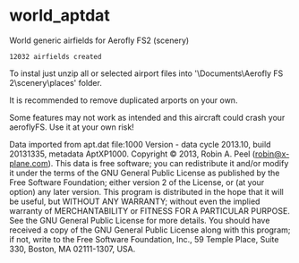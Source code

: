 # world_aptdat
 World generic airfields for Aerofly FS2 (scenery)
 
	12032 airfields created
 
 To instal just unzip all or selected airport files into '\Documents\Aerofly FS 2\scenery\places\' folder.
 
 It is recommended to remove duplicated arports on your own.

 
 Some features may not work as intended and this aircraft could crash your aeroflyFS. 
 Use it at your own risk!
 
Data imported from apt.dat file:1000 Version - data cycle 2013.10, build 20131335, metadata AptXP1000.  Copyright © 2013, Robin A. Peel (robin@x-plane.com).   This data is free software; you can redistribute it and/or modify it under the terms of the GNU General Public License as published by the Free Software Foundation; either version 2 of the License, or (at your option) any later version.  This program is distributed in the hope that it will be useful, but WITHOUT ANY WARRANTY; without even the implied warranty of MERCHANTABILITY or FITNESS FOR A PARTICULAR PURPOSE.  See the GNU General Public License for more details.  You should have received a copy of the GNU General Public License along with this program; if not, write to the Free Software Foundation, Inc., 59 Temple Place, Suite 330, Boston, MA 02111-1307, USA.